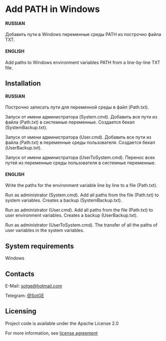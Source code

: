 Add PATH in Windows
===================
#### RUSSIAN

Добавить пути в Windows переменные среды PATH из построчно файла TXT.


#### ENGLISH

Add paths to Windows environment variables PATH from a line-by-line TXT file.

Installation
-------------------
#### RUSSIAN

Построчно записать пути для переменной среды в файл (Path.txt).

Запуск от имени администратора (System.cmd).
Добавить все пути из файла (Path.txt) в системные переменные.
Создается бекап (SystemBackup.txt).

Запуск от имени администратора (User.cmd).
Добавить все пути из файла (Path.txt) в переменные среды пользователя.
Создается бекап (UserBackup.txt).

Запуск от имени администратора (UserToSystem.cmd).
Перенос всех путей из переменные среды пользователя в системные переменные.


#### ENGLISH

Write the paths for the environment variable line by line to a file (Path.txt).

Run as administrator (System.cmd).
Add all paths from the file (Path.txt) to system variables.
Creates a backup (SystemBackup.txt).

Run as administrator (User.cmd).
Add all paths from the file (Path.txt) to user environment variables.
Creates a backup (UserBackup.txt).

Run as administrator (UserToSystem.cmd).
The transfer of all the paths of user variables in the system variables.

System requirements
-------------------
Windows

Contacts
-------------------
E-Mail: sotge@hotmail.com

Telegram: [@SotGE](https://t.me/sotge)

Licensing
-------------------
Project code is available under the Apache License 2.0

For more information, see [license agreement](LICENSE)
